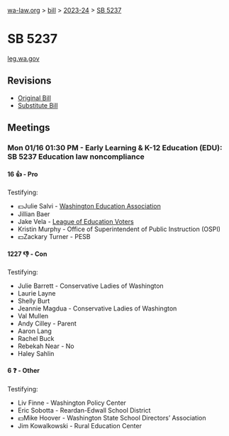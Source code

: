 [wa-law.org](/) > [bill](/bill/) > [2023-24](/bill/2023-24/) > [SB 5237](/bill/2023-24/sb/5237/)

# SB 5237
[leg.wa.gov](https://app.leg.wa.gov/billsummary?BillNumber=5237&Year=2023&Initiative=false)

## Revisions
* [Original Bill](1/)
* [Substitute Bill](S/)

## Meetings
### Mon 01/16 01:30 PM - Early Learning & K-12 Education (EDU): SB 5237 Education law noncompliance
#### 16 👍 - Pro
Testifying:
* 💵Julie Salvi - [Washington Education Association](/org/washington_education_association/)
* Jillian Baer
* Jake  Vela - [League of Education Voters](/org/league_of_education_voters/)
* Kristin Murphy - Office of Superintendent of Public Instruction (OSPI)
* 💵Zackary Turner - PESB

#### 1227 👎 - Con
Testifying:
* Julie Barrett - Conservative Ladies of Washington
* Laurie Layne
* Shelly Burt
* Jeannie  Magdua - Conservative Ladies of Washington
* Val Mullen
* Andy Cilley - Parent
* Aaron Lang
* Rachel Buck
* Rebekah Near - No
* Haley Sahlin 

#### 6 ❓ - Other
Testifying:
* Liv Finne - Washington Policy Center
* Eric Sobotta - Reardan-Edwall School District
* 💵Mike Hoover - Washington State School Directors’ Association
* Jim Kowalkowski - Rural Education Center
